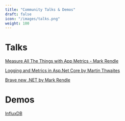 ```yaml
---
title: "Community Talks & Demos"
draft: false
icon: "/images/talks.png"
weight: 100
---
```


# Talks

<i class="fa fa-hand-o-right"></i> [Measure All The Things with App Metrics - Mark Rendle](https://www.youtube.com/watch?v=YJgBAiPlG3k)

<i class="fa fa-hand-o-right"></i> [Logging and Metrics in Asp.Net Core by Martin Thwaites](https://www.youtube.com/watch?v=8vmhzV42hI8)

<i class="fa fa-hand-o-right"></i> [Brave new .NET by Mark Rendle](https://channel9.msdn.com/Events/NDC/NDC-Oslo-2017/BRK09)

# Demos

<i class="fa fa-hand-o-right"></i> [InfluxDB](https://www.youtube.com/watch?v=i4u9SzfSkic)
